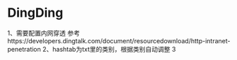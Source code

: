 # DingDing
1、需要配置内网穿透
参考https://developers.dingtalk.com/document/resourcedownload/http-intranet-penetration
2、hashtab为txt里的类别，根据类别自动调整
3